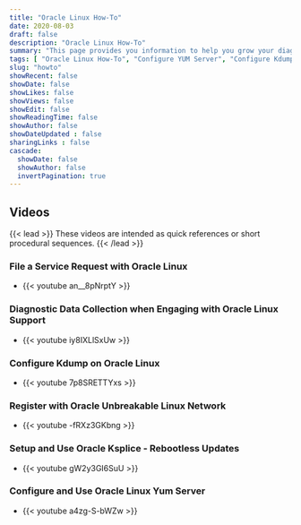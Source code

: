 ```yaml
---
title: "Oracle Linux How-To"
date: 2020-08-03
draft: false
description: "Oracle Linux How-To"
summary: "This page provides you information to help you grow your diagnostic and troubleshooting skillset using Oracle Linux. Whether you are working with traditional, cloud-based, or virtual environments, these skills will progress your knowledge into becoming a better Oracle Linux End-user, DevOps, or System Administrator."
tags: [ "Oracle Linux How-To", "Configure YUM Server", "Configure Kdump" ]
slug: "howto"
showRecent: false
showDate: false
showLikes: false
showViews: false
showEdit: false
showReadingTime: false
showAuthor: false
showDateUpdated : false
sharingLinks : false
cascade:
  showDate: false
  showAuthor: false
  invertPagination: true
---
```


## Videos

{{< lead >}} These videos are intended as quick references or short procedural sequences. {{< /lead >}}

### File a Service Request with Oracle Linux

- {{< youtube an__8pNrptY >}}

### Diagnostic Data Collection when Engaging with Oracle Linux Support

- {{< youtube iy8IXLlSxUw >}}

### Configure Kdump on Oracle Linux

- {{< youtube 7p8SRETTYxs >}}

### Register with Oracle Unbreakable Linux Network

- {{< youtube -fRXz3GKbng >}}

### Setup and Use Oracle Ksplice - Rebootless Updates

- {{< youtube gW2y3GI6SuU >}}

### Configure and Use Oracle Linux Yum Server

- {{< youtube a4zg-S-bWZw >}}
